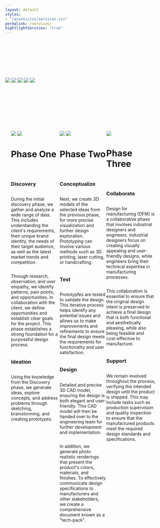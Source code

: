 ```yaml
---
layout: default
styles:
- "/assets/css/services.css"
permalink: /services/
hightlightServices: "true"
---
```


<div class="content">
    <div id="Banner" class="section hideWhenSmallScreen" style="padding-top: 92pt; padding-bottom: 23pt;">
        <div class="wrapper">
            <img src="{{ site.baseurl }}/assets/images/services/banner/1.png">
            <img src="{{ site.baseurl }}/assets/images/services/banner/2.png">
            <img src="{{ site.baseurl }}/assets/images/services/banner/3.png">
            <img src="{{ site.baseurl }}/assets/images/services/banner/4.png">
            <img src="{{ site.baseurl }}/assets/images/services/banner/5.png">
        </div>
    </div>
    <div id="phases" style="display: flex; padding: 0 14pt;">
        <div id="PhaseOne" class="section" style="display: flex; flex-direction: column;">
            <div class="hideWhenLargeScreen">
                <div class="wrapper" style="padding-top: 92pt; padding-right: 14pt;">
                    <img src="{{ site.baseurl }}/assets/images/services/banner/1.png">
                    <img src="{{ site.baseurl }}/assets/images/services/banner/2.png">
                </div>
            </div>
            <div class="wrapper phaseText" style="display: flex; flex-direction: column;">
                <div style="display: flex; flex-direction: column;">
                    <h1>Phase One</h1>
                    <div style="width: 35pt; height: 6pt; margin-top: -16pt; margin-bottom: 30pt; background-color: var(--phase-one-color);">
                    </div>
                </div>
                <h3>Discovery</h3>
                <p>During the initial discovery phase, we gather and analyze a wide range of data. This includes
                    understanding the client's requirements, their unique brand identity, the needs of their target
                    audience, as well as the latest market trends and competition.</p>
                <p>Through research, observation, and user empathy, we identify patterns, pain points, and
                    opportunities. In collaboration with the client, we define opportunities and establish clear goals
                    for the project. This phase establishes a strong foundation for a purposeful design process.</p>
                <h3>Ideation</h3>
                <p>Using the knowledge from the Discovery phase, we generate ideas, explore concepts, and address
                    problems through sketching, brainstorming, and creating prototypes.</p>
            </div>
        </div>
        <div id="PhaseTwo" class="section" style="display: flex; flex-direction: column;">
            <div class="hideWhenLargeScreen">
                <div class="wrapper" style="padding-top: 92pt; padding-right: 14pt;">
                    <img src="{{ site.baseurl }}/assets/images/services/banner/3.png">
                    <img src="{{ site.baseurl }}/assets/images/services/banner/4.png">
                </div>
            </div>
            <div class="wrapper phaseText" style="display: flex; flex-direction: column;">
                <div style="display: flex; flex-direction: column;">
                    <h1>Phase Two</h1>
                    <div style="width: 35pt; height: 6pt; margin-top: -16pt; margin-bottom: 30pt; background-color: var(--phase-two-color);">
                    </div>
                </div>
                <h3>Conceptualize</h3>
                <p>Next, we create 3D models of the selected ideas from the previous phase, for more precise
                    visualization and further design exploration. Prototyping can involve various methods such as 3D
                    printing, laser cutting, or handcrafting.</p>
                <h3>Test</h3>
                <p>Prototypfes are tested to validate the design. This iterative process helps identify any potential
                    issues and allows us to make improvements and refinements to ensure the final design meets the
                    requirements for functionality and user satisfaction.</p>
                <h3>Design</h3>
                <p>Detailed and precise 3D CAD model, ensuring the design is both elegant and user-friendly. This CAD
                    model will then be handed over to the engineering team for further development and implementation.
                </p>
                <p>In addition, we generate photo realistic renderings that present the product's colors, materials, and
                    finishes. To effectively communicate design specifications to manufacturers and other stakeholders,
                    we create a comprehensive document known as a "tech-pack".</p>
            </div>
        </div>
        <div id="PhaseThree" class="section" style="display: flex; flex-direction: column;">
            <div class="hideWhenLargeScreen">
                <div class="wrapper" style="padding-top: 92pt; padding-right: 14pt;">
                    <img src="{{ site.baseurl }}/assets/images/services/banner/5.png">
                </div>
            </div>
            <div class="wrapper phaseText" style="display: flex; flex-direction: column;">
                <div style="display: flex; flex-direction: column;">
                    <h1>Phase Three</h1>
                    <div style="width: 35pt; height: 6pt; margin-top: -16pt; margin-bottom: 30pt; background-color: var(--phase-three-color);">
                    </div>
                </div>
                <h3>Collaborate</h3>
                <p>Design for manufacturing (DFM) is a collaborative phase that involves industrial designers and
                    engineers. Industrial designers focus on creating visually appealing and user-friendly designs,
                    while engineers bring their technical expertise in manufacturing processes.</p>
                <p>This collaboration is essential to ensure that the original design intent is preserved to achieve a
                    final design that is both functional and aesthetically pleasing, while also being feasible and
                    cost-effective to manufacture.</p>
                <h3>Support</h3>
                <p>We remain involved throughout the process, verifying the intended design until the product is
                    shipped. This may include tasks such as production supervision and quality inspection to ensure that
                    the manufactured products meet the required design standards and specifications.</p>
            </div>
        </div>
    </div>
    <div id="spacer" class="section" style="height: 70.8pt;">
    </div>
</div>
